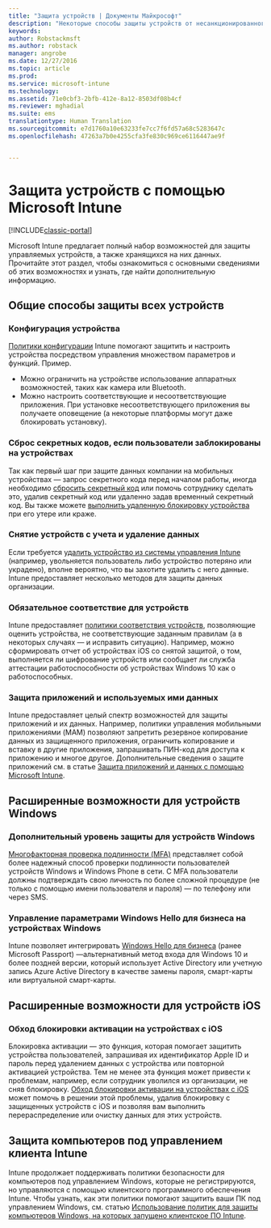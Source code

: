 ```yaml
---
title: "Защита устройств | Документы Майкрософт"
description: "Некоторые способы защиты устройств от несанкционированного доступа и других угроз с помощью Intune."
keywords: 
author: Robstackmsft
ms.author: robstack
manager: angrobe
ms.date: 12/27/2016
ms.topic: article
ms.prod: 
ms.service: microsoft-intune
ms.technology: 
ms.assetid: 71e0cbf3-2bfb-412e-8a12-8503df08b4cf
ms.reviewer: mghadial
ms.suite: ems
translationtype: Human Translation
ms.sourcegitcommit: e7d1760a10e63233fe7cc7f6fd57a68c5283647c
ms.openlocfilehash: 47263a7b0e4255cfa3fe830c969ce6116447ae9f


---
```


# <a name="protect-devices-with-microsoft-intune"></a>Защита устройств с помощью Microsoft Intune

[!INCLUDE[classic-portal](../includes/classic-portal.md)]

Microsoft Intune предлагает полный набор возможностей для защиты управляемых устройств, а также хранящихся на них данных. Прочитайте этот раздел, чтобы ознакомиться с основными сведениями об этих возможностях и узнать, где найти дополнительную информацию.

## <a name="general-ways-to-protect-all-devices"></a>Общие способы защиты всех устройств

### <a name="device-configuration"></a>Конфигурация устройства
[Политики конфигурации](manage-settings-and-features-on-your-devices-with-microsoft-intune-policies.md) Intune помогают защитить и настроить устройства посредством управления множеством параметров и функций. Пример.
- Можно ограничить на устройстве использование аппаратных возможностей, таких как камера или Bluetooth.
- Можно настроить соответствующие и несоответствующие приложения. При установке несоответствующего приложения вы получаете оповещение (а некоторые платформы могут даже блокировать установку).

### <a name="reset-passcodes-when-users-are-locked-out-of-their-devices"></a>Сброс секретных кодов, если пользователи заблокированы на устройствах
Так как первый шаг при защите данных компании на мобильных устройствах — запрос секретного кода перед началом работы, иногда необходимо [сбросить секретный код](use-remote-lock-and-passcode-reset-in-microsoft-intune.md) или помочь сотруднику сделать это, удалив секретный код или удаленно задав временный секретный код. Вы также можете [выполнить удаленную блокировку устройства](use-remote-lock-and-passcode-reset-in-microsoft-intune.md) при его утере или краже.

### <a name="retire-devices-and-remove-data"></a>Снятие устройств с учета и удаление данных
Если требуется [удалить устройство из системы управления Intune](retire-devices-from-microsoft-intune-management.md) (например, увольняется пользователь либо устройство потеряно или украдено), вполне вероятно, что вы захотите удалить с него данные. Intune предоставляет несколько методов для защиты данных организации.

### <a name="require-devices-to-be-compliant"></a>Обязательное соответствие для устройств
Intune предоставляет [политики соответствия устройств](introduction-to-device-compliance-policies-in-microsoft-intune.md), позволяющие оценить устройства, не соответствующие заданным правилам (а в некоторых случаях — и исправить ситуацию). Например, можно сформировать отчет об устройствах iOS со снятой защитой, о том, выполняется ли шифрование устройств или сообщает ли служба аттестации работоспособности об устройствах Windows 10 как о работоспособных.

### <a name="protect-apps-and-the-data-they-use"></a>Защита приложений и используемых ими данных
Intune предоставляет целый спектр возможностей для защиты приложений и их данных. Например, политики управления мобильными приложениями (MAM) позволяют запретить резервное копирование данных из защищенного приложения, ограничить копирование и вставку в другие приложения, запрашивать ПИН-код для доступа к приложению и многое другое. Дополнительные сведения о защите приложений см. в статье [Защита приложений и данных с помощью Microsoft Intune](protect-apps-and-data-with-microsoft-intune.md).

## <a name="further-capabilities-for-windows-devices"></a>Расширенные возможности для устройств Windows

### <a name="add-an-additional-layer-of-protection-to-windows-devices"></a>Дополнительный уровень защиты для устройств Windows
[Многофакторная проверка подлинности (MFA)](protect-windows-devices-with-multi-factor-authentication.md) представляет собой более надежный способ проверки подлинности пользователей устройств Windows и Windows Phone в сети.  С MFA пользователи должны подтверждать свою личность по более сложной процедуре (не только с помощью имени пользователя и пароля) — по телефону или через SMS.

### <a name="control-windows-hello-for-business-settings-on-windows-devices"></a>Управление параметрами Windows Hello для бизнеса на устройствах Windows
Intune позволяет интегрировать [Windows Hello для бизнеса](control-microsoft-passport-settings-on-devices-with-microsoft-intune.md) (ранее Microsoft Passport) —альтернативный метод входа для Windows 10 и более поздней версии, который использует Active Directory или учетную запись Azure Active Directory в качестве замены пароля, смарт-карты или виртуальной смарт-карты.

## <a name="further-capabilities-for-ios-devices"></a>Расширенные возможности для устройств iOS

### <a name="bypass-activation-lock-on-ios-devices"></a>Обход блокировки активации на устройствах с iOS
Блокировка активации — это функция, которая помогает защитить устройства пользователей, запрашивая их идентификатор Apple ID и пароль перед удалением данных с устройства или повторной активацией устройства. Тем не менее эта функция может привести к проблемам, например, если сотрудник уволился из организации, не сняв блокировку. [Обход блокировки активации на устройствах с iOS](help-protect-ios-devices-with-activation-lock-bypass-for-microsoft-intune.md) может помочь в решении этой проблемы, удалив блокировку с защищенных устройств с iOS и позволяя вам выполнить перераспределение или очистку данных для этих устройств.



## <a name="protect-windows-pcs-managed-with-the-intune-client"></a>Защита компьютеров под управлением клиента Intune
Intune продолжает поддерживать политики безопасности для компьютеров под управлением Windows, которые не регистрируются, но управляются с помощью клиентского программного обеспечения Intune. Чтобы узнать, как эти политики помогают защитить ваши ПК под управлением Windows, см. статью [Использование политик для защиты компьютеров Windows, на которых запущено клиентское ПО Intune](policies-to-protect-windows-pcs-in-microsoft-intune.md).



<!--HONumber=Dec16_HO5-->


